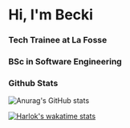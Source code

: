 <h1> Hi, I'm Becki </h1>
<h3> Tech Trainee at La Fosse </h3> 
<h3> BSc in Software Engineering </h3> 


### Github Stats
![Anurag's GitHub stats](https://github-readme-stats.vercel.app/api?username=Beckibuzz93&show_icons=true&theme=radical)



[![Harlok's wakatime stats](https://github-readme-stats.vercel.app/api/wakatime?username=Harlok)](https://github.com/anuraghazra/github-readme-stats)
